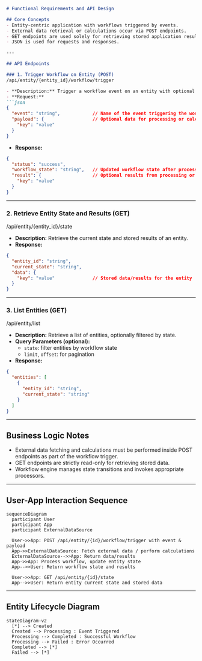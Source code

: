 ```markdown
# Functional Requirements and API Design

## Core Concepts
- Entity-centric application with workflows triggered by events.
- External data retrieval or calculations occur via POST endpoints.
- GET endpoints are used solely for retrieving stored application results.
- JSON is used for requests and responses.

---

## API Endpoints

### 1. Trigger Workflow on Entity (POST)
/api/entity/{entity_id}/workflow/trigger

- **Description:** Trigger a workflow event on an entity with optional input data.
- **Request:**
```json
{
  "event": "string",            // Name of the event triggering the workflow
  "payload": {                  // Optional data for processing or calculations
    "key": "value"
  }
}
```
- **Response:**
```json
{
  "status": "success",
  "workflow_state": "string",   // Updated workflow state after processing
  "result": {                   // Optional results from processing or calculations
    "key": "value"
  }
}
```

---

### 2. Retrieve Entity State and Results (GET)
/api/entity/{entity_id}/state

- **Description:** Retrieve the current state and stored results of an entity.
- **Response:**
```json
{
  "entity_id": "string",
  "current_state": "string",
  "data": {
    "key": "value"              // Stored data/results for the entity
  }
}
```

---

### 3. List Entities (GET)
/api/entity/list

- **Description:** Retrieve a list of entities, optionally filtered by state.
- **Query Parameters (optional):**
  - `state`: filter entities by workflow state
  - `limit`, `offset`: for pagination
- **Response:**
```json
{
  "entities": [
    {
      "entity_id": "string",
      "current_state": "string"
    }
  ]
}
```

---

## Business Logic Notes

- External data fetching and calculations must be performed inside POST endpoints as part of the workflow trigger.
- GET endpoints are strictly read-only for retrieving stored data.
- Workflow engine manages state transitions and invokes appropriate processors.

---

## User-App Interaction Sequence

```mermaid
sequenceDiagram
  participant User
  participant App
  participant ExternalDataSource

  User->>App: POST /api/entity/{id}/workflow/trigger with event & payload
  App->>ExternalDataSource: Fetch external data / perform calculations
  ExternalDataSource-->>App: Return data/results
  App->>App: Process workflow, update entity state
  App-->>User: Return workflow state and results

  User->>App: GET /api/entity/{id}/state
  App-->>User: Return entity current state and stored data
```

---

## Entity Lifecycle Diagram

```mermaid
stateDiagram-v2
  [*] --> Created
  Created --> Processing : Event Triggered
  Processing --> Completed : Successful Workflow
  Processing --> Failed : Error Occurred
  Completed --> [*]
  Failed --> [*]
```
```